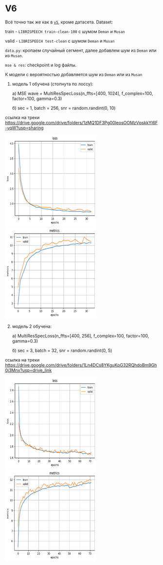 # V6
Всё точно так же как в [`v5`](../v5), кроме датасета.
Dataset:


train - `LIBRISPEECH train-clean-100` с шумом `Deman` и `Musan`


valid - `LIBRISPEECH test-clean` с шумом `Deman` и `Musan`


`data.py`: кропаем случайный сегмент, далее добавлем шум из `Deman` или из `Musan`.

`mse & res`: checkpoint и log файлы.

К модели с вероятностью добавляется шум из `Deman` или из `Musan`

1) модель 1 обучена (стопнута по лоссу):

    а) MSE wave + MultiResSpecLoss(n_ffts=[400, 1024], f_complex=100, factor=100, gamma=0.3) 
    
    б) sec = 1, batch = 256, snr = random.randint(0, 10)


ссылка на треки https://drive.google.com/drive/folders/1zMQ1DF3Pg00leosOOMzVpskkYl6F-yqW?usp=sharing
<div id="header" >
    <div id="inner_wrap_logo">
        <img src="image/loss_mse.png" style="width: 300px; height: 300px; ">
        <img src="image/metr_mse.png" style="width: 300px; height: 300px;">
    </div>
</div>

2) модель 2 обучена:

    а) MultiResSpecLoss(n_ffts=[400, 256], f_complex=100, factor=100, gamma=0.3) 
    
    б) sec = 3, batch = 32, snr = random.randint(0, 5)


ссылка на треки https://drive.google.com/drive/folders/1Ln4DCs8YKguKpG32RQhdoBm9Gh0j3Mnx?usp=drive_link

<div id="header" >
    <div id="inner_wrap_logo">
        <img src="image/loss_res.png" style="width: 300px; height: 300px; ">
        <img src="image/metr_res.png" style="width: 300px; height: 300px;">
    </div>
</div>